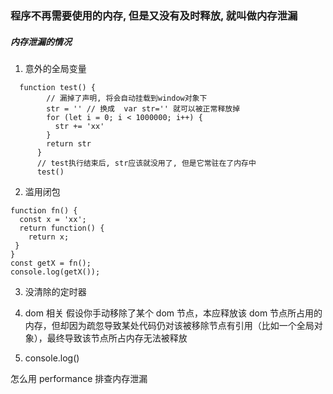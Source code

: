 ### 程序不再需要使用的内存, 但是又没有及时释放, 就叫做内存泄漏

##### 内存泄漏的情况

1.  意外的全局变量

```
  function test() {
        // 漏掉了声明, 将会自动挂载到window对象下
        str = '' // 换成  var str='' 就可以被正常释放掉
        for (let i = 0; i < 1000000; i++) {
          str += 'xx'
        }
        return str
      }
      // test执行结束后, str应该就没用了, 但是它常驻在了内存中
      test()
```

2. 滥用闭包

```
function fn() {
  const x = 'xx';
  return function() {
    return x;
 }
}
const getX = fn();
console.log(getX());
```

3. 没清除的定时器

4. dom 相关
   假设你手动移除了某个 dom 节点，本应释放该 dom 节点所占用的内存，但却因为疏忽导致某处代码仍对该被移除节点有引用（比如一个全局对象），最终导致该节点所占内存无法被释放

5. console.log()

怎么用 performance 排查内存泄漏
